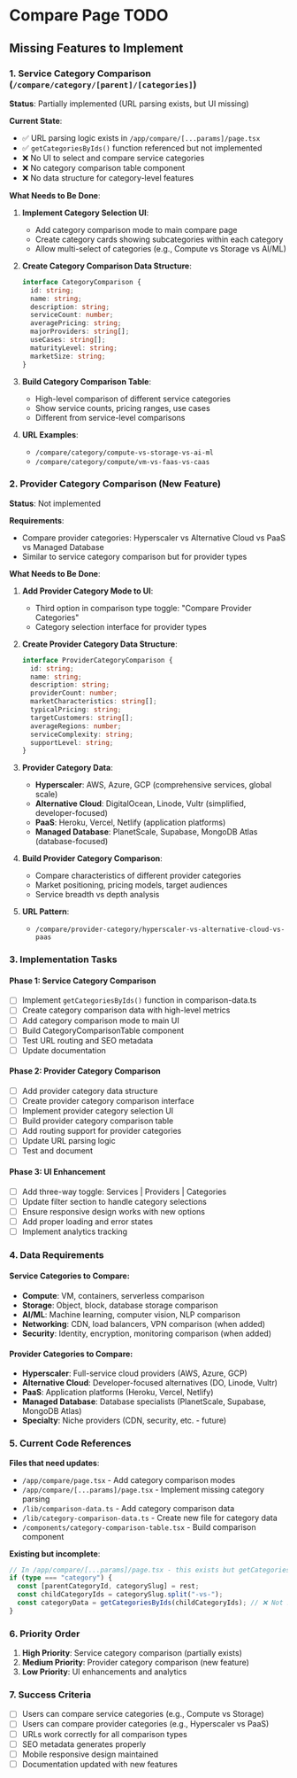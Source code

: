 # Compare Page TODO

## Missing Features to Implement

### 1. Service Category Comparison (`/compare/category/[parent]/[categories]`)

**Status**: Partially implemented (URL parsing exists, but UI missing)

**Current State**:
- ✅ URL parsing logic exists in `/app/compare/[...params]/page.tsx`
- ✅ `getCategoriesByIds()` function referenced but not implemented
- ❌ No UI to select and compare service categories
- ❌ No category comparison table component
- ❌ No data structure for category-level features

**What Needs to Be Done**:
1. **Implement Category Selection UI**:
   - Add category comparison mode to main compare page
   - Create category cards showing subcategories within each category
   - Allow multi-select of categories (e.g., Compute vs Storage vs AI/ML)

2. **Create Category Comparison Data Structure**:
   ```typescript
   interface CategoryComparison {
     id: string;
     name: string;
     description: string;
     serviceCount: number;
     averagePricing: string;
     majorProviders: string[];
     useCases: string[];
     maturityLevel: string;
     marketSize: string;
   }
   ```

3. **Build Category Comparison Table**:
   - High-level comparison of different service categories
   - Show service counts, pricing ranges, use cases
   - Different from service-level comparisons

4. **URL Examples**:
   - `/compare/category/compute-vs-storage-vs-ai-ml`
   - `/compare/category/compute/vm-vs-faas-vs-caas`

### 2. Provider Category Comparison (New Feature)

**Status**: Not implemented

**Requirements**:
- Compare provider categories: Hyperscaler vs Alternative Cloud vs PaaS vs Managed Database
- Similar to service category comparison but for provider types

**What Needs to Be Done**:
1. **Add Provider Category Mode to UI**:
   - Third option in comparison type toggle: "Compare Provider Categories"
   - Category selection interface for provider types

2. **Create Provider Category Data Structure**:
   ```typescript
   interface ProviderCategoryComparison {
     id: string;
     name: string;
     description: string;
     providerCount: number;
     marketCharacteristics: string[];
     typicalPricing: string;
     targetCustomers: string[];
     averageRegions: number;
     serviceComplexity: string;
     supportLevel: string;
   }
   ```

3. **Provider Category Data**:
   - **Hyperscaler**: AWS, Azure, GCP (comprehensive services, global scale)
   - **Alternative Cloud**: DigitalOcean, Linode, Vultr (simplified, developer-focused)
   - **PaaS**: Heroku, Vercel, Netlify (application platforms)
   - **Managed Database**: PlanetScale, Supabase, MongoDB Atlas (database-focused)

4. **Build Provider Category Comparison**:
   - Compare characteristics of different provider categories
   - Market positioning, pricing models, target audiences
   - Service breadth vs depth analysis

5. **URL Pattern**:
   - `/compare/provider-category/hyperscaler-vs-alternative-cloud-vs-paas`

### 3. Implementation Tasks

#### Phase 1: Service Category Comparison
- [ ] Implement `getCategoriesByIds()` function in comparison-data.ts
- [ ] Create category comparison data with high-level metrics
- [ ] Add category comparison mode to main UI
- [ ] Build CategoryComparisonTable component
- [ ] Test URL routing and SEO metadata
- [ ] Update documentation

#### Phase 2: Provider Category Comparison  
- [ ] Add provider category data structure
- [ ] Create provider category comparison interface
- [ ] Implement provider category selection UI
- [ ] Build provider category comparison table
- [ ] Add routing support for provider categories
- [ ] Update URL parsing logic
- [ ] Test and document

#### Phase 3: UI Enhancement
- [ ] Add three-way toggle: Services | Providers | Categories
- [ ] Update filter section to handle category selections
- [ ] Ensure responsive design works with new options
- [ ] Add proper loading and error states
- [ ] Implement analytics tracking

### 4. Data Requirements

#### Service Categories to Compare:
- **Compute**: VM, containers, serverless comparison
- **Storage**: Object, block, database storage comparison  
- **AI/ML**: Machine learning, computer vision, NLP comparison
- **Networking**: CDN, load balancers, VPN comparison (when added)
- **Security**: Identity, encryption, monitoring comparison (when added)

#### Provider Categories to Compare:
- **Hyperscaler**: Full-service cloud providers (AWS, Azure, GCP)
- **Alternative Cloud**: Developer-focused alternatives (DO, Linode, Vultr)
- **PaaS**: Application platforms (Heroku, Vercel, Netlify)
- **Managed Database**: Database specialists (PlanetScale, Supabase, MongoDB Atlas)
- **Specialty**: Niche providers (CDN, security, etc. - future)

### 5. Current Code References

**Files that need updates**:
- `/app/compare/page.tsx` - Add category comparison modes
- `/app/compare/[...params]/page.tsx` - Implement missing category parsing
- `/lib/comparison-data.ts` - Add category comparison data
- `/lib/category-comparison-data.ts` - Create new file for category data
- `/components/category-comparison-table.tsx` - Build comparison component

**Existing but incomplete**:
```typescript
// In /app/compare/[...params]/page.tsx - this exists but getCategoriesByIds() is not implemented
if (type === "category") {
  const [parentCategoryId, categorySlug] = rest;
  const childCategoryIds = categorySlug.split("-vs-");
  const categoryData = getCategoriesByIds(childCategoryIds); // ❌ Not implemented
}
```

### 6. Priority Order

1. **High Priority**: Service category comparison (partially exists)
2. **Medium Priority**: Provider category comparison (new feature)
3. **Low Priority**: UI enhancements and analytics

### 7. Success Criteria

- [ ] Users can compare service categories (e.g., Compute vs Storage)
- [ ] Users can compare provider categories (e.g., Hyperscaler vs PaaS)  
- [ ] URLs work correctly for all comparison types
- [ ] SEO metadata generates properly
- [ ] Mobile responsive design maintained
- [ ] Documentation updated with new features